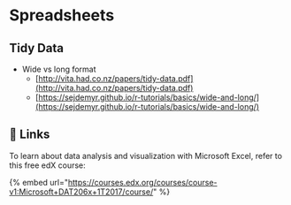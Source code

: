 # Spreadsheets

## Tidy Data

* Wide vs long format
  * [http://vita.had.co.nz/papers/tidy-data.pdf](http://vita.had.co.nz/papers/tidy-data.pdf)
  * [https://sejdemyr.github.io/r-tutorials/basics/wide-and-long/](https://sejdemyr.github.io/r-tutorials/basics/wide-and-long/)

## 🔗 Links

To learn about data analysis and visualization with Microsoft Excel, refer to this free edX course:

{% embed url="https://courses.edx.org/courses/course-v1:Microsoft+DAT206x+1T2017/course/" %}

